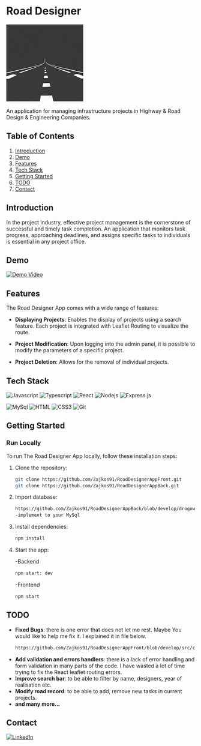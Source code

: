 # Road Designer

![RoadDesignerApp Logo](logo.png)

An application for managing infrastructure projects in Highway & Road Design & Engineering Companies.

## Table of Contents

1. [Introduction](#introduction)
2. [Demo](#demo)
3. [Features](#features)
4. [Tech Stack](#tech-stack)
5. [Getting Started](#getting-started)
6. [TODO](#todo)
7. [Contact](#contact)

## Introduction

In the project industry, effective project management is the cornerstone of successful and timely task completion. An application that monitors task progress, approaching deadlines, and assigns specific tasks to individuals is essential in any project office.

## Demo

[![Demo Video](https://img.youtube.com/vi/xPs4Cr-X3pY/0.jpg)](https://www.youtube.com/watch?v=xPs4Cr-X3pY)

## Features

The Road Designer App comes with a wide range of features:

- **Displaying Projects**: Enables the display of projects using a search feature. Each project is integrated with Leaflet Routing to visualize the route.

- **Project Modification**: Upon logging into the admin panel, it is possible to modify the parameters of a specific project.

- **Project Deletion**: Allows for the removal of individual projects.

## Tech Stack

![Javascript](https://img.shields.io/badge/Javascript-F0DB4F?style=for-the-badge&labelColor=black&logo=javascript&logoColor=F0DB4F)
![Typescript](https://img.shields.io/badge/Typescript-007acc?style=for-the-badge&labelColor=black&logo=typescript&logoColor=007acc)
![React](https://img.shields.io/badge/-React-61DBFB?style=for-the-badge&labelColor=black&logo=react&logoColor=61DBFB)
![Nodejs](https://img.shields.io/badge/Nodejs-3C873A?style=for-the-badge&labelColor=black&logo=node.js&logoColor=3C873A)
![Express.js](https://img.shields.io/badge/Express.js-000000?style=for-the-badge&logo=express&logoColor=white)

![MySql](https://shields.io/badge/MySQL-lightgrey?logo=mysql&style=plastic&logoColor=white&labelColor=blue)
![HTML](https://img.shields.io/badge/HTML5-E34F26?style=for-the-badge&logo=html5&logoColor=white)
![CSS3](https://img.shields.io/badge/CSS3-1572B6?style=for-the-badge&logo=css3&logoColor=white)
![Git](https://img.shields.io/badge/Git-F05032?style=for-the-badge&logo=git&logoColor=white)


## Getting Started

### Run Locally

To run The Road Designer App locally, follow these installation steps:

1. Clone the repository:

   ```bash
   git clone https://github.com/Zajkos91/RoadDesignerAppFront.git
   git clone https://github.com/Zajkos91/RoadDesignerAppBack.git
   ```

2. Import database:

   ```bash
   https://github.com/Zajkos91/RoadDesignerAppBack/blob/develop/drogowiec_roads.sql
   -implement to your MySql
    ```

3. Install dependencies:

   ```bash
   npm install
   ```

4. Start the app:

    -Backend
   ```bash
   npm start: dev
   ```
    -Frontend
   ```bash
   npm start
   ```

## TODO

- **Fixed Bugs**: there is one error that does not let me rest. Maybe You would like to help me fix it. I explained it in file below. 
    ```bash
   https://github.com/Zajkos91/RoadDesignerAppFront/blob/develop/src/components/Map/SingleRouteLine.tsx
    ```
- **Add validation and errors handlers**: there is a lack of error handling and form validation in many parts of the code. I have wasted a lot of time trying to fix the React leaflet routing errors.   
- **Improve search bar**: to be able to filter by name, designers, year of realisation etc.
- **Modify road record**: to be able to add, remove new tasks in current projects.
- **and many more...**

## Contact

[![LinkedIn](https://img.shields.io/badge/LinkedIn-Profile-informational?style=social&logo=linkedin)](https://www.linkedin.com/in/pzajkowski91/)

